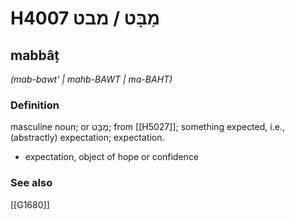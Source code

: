 # H4007 מַבָּט / מבט

## mabbâṭ

_(mab-bawt' | mahb-BAWT | ma-BAHT)_

### Definition

masculine noun; or מֶבָּט; from [[H5027]]; something expected, i.e., (abstractly) expectation; expectation.

- expectation, object of hope or confidence
### See also

[[G1680]]

